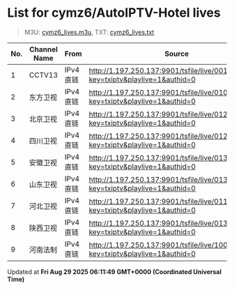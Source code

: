 # List for **cymz6/AutoIPTV-Hotel lives**

> M3U: [cymz6_lives.m3u](/cymz6_lives.m3u), TXT: [cymz6_lives.txt](/txt/cymz6_lives.txt)

| No. | Channel Name | From | Source |
| --- | ------------ | ---- | ------ |
| 1 | CCTV13 | IPv4 直链 | <http://1.197.250.137:9901/tsfile/live/0013_1.m3u8?key=txiptv&playlive=1&authid=0> |
| 2 | 东方卫视 | IPv4 直链 | <http://1.197.250.137:9901/tsfile/live/0107_1.m3u8?key=txiptv&playlive=1&authid=0> |
| 3 | 北京卫视 | IPv4 直链 | <http://1.197.250.137:9901/tsfile/live/0122_1.m3u8?key=txiptv&playlive=1&authid=0> |
| 4 | 四川卫视 | IPv4 直链 | <http://1.197.250.137:9901/tsfile/live/0123_1.m3u8?key=txiptv&playlive=1&authid=0> |
| 5 | 安徽卫视 | IPv4 直链 | <http://1.197.250.137:9901/tsfile/live/0130_1.m3u8?key=txiptv&playlive=1&authid=0> |
| 6 | 山东卫视 | IPv4 直链 | <http://1.197.250.137:9901/tsfile/live/0131_1.m3u8?key=txiptv&playlive=1&authid=0> |
| 7 | 河北卫视 | IPv4 直链 | <http://1.197.250.137:9901/tsfile/live/0117_1.m3u8?key=txiptv&playlive=1&authid=0> |
| 8 | 陕西卫视 | IPv4 直链 | <http://1.197.250.137:9901/tsfile/live/0136_1.m3u8?key=txiptv&playlive=1&authid=0> |
| 9 | 河南法制 | IPv4 直链 | <http://1.197.250.137:9901/tsfile/live/1003_1.m3u8?key=txiptv&playlive=1&authid=0> |

Updated at **Fri Aug 29 2025 06:11:49 GMT+0000 (Coordinated Universal Time)**
